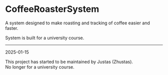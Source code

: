 # CoffeeRoasterSystem

A system designed to make roasting and tracking of coffee easier and faster.

System is built for a university course.

---
2025-01-15

This project has started to be maintained by Justas (Zhustas).  
No longer for a university course.
